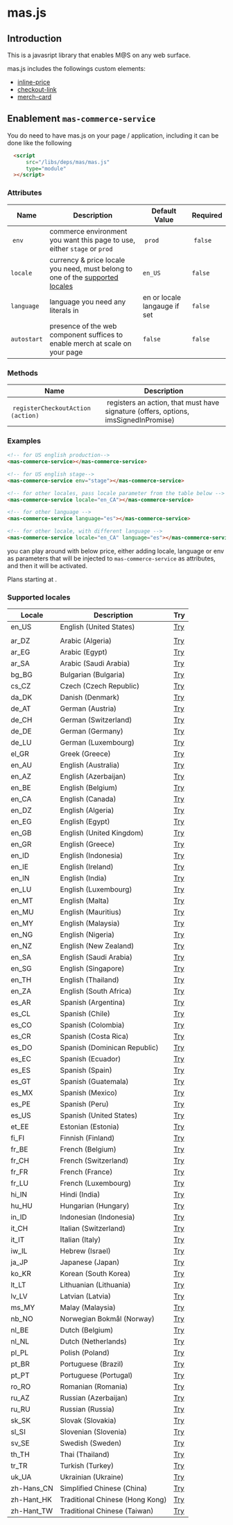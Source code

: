 # mas.js

## Introduction

This is a javasript library that enables M@S on any web surface.

mas.js includes the followings custom elements:

-   [inline-price](/libs/features/mas/docs/inline-price.html)
-   [checkout-link](/libs/features/mas/docs/checkout-link.html)
-   [merch-card](/libs/features/mas/docs/merch-card.html)

## Enablement `mas-commerce-service`

You do need to have mas.js on your page / application, including it can be done like the following
```html
  <script
      src="/libs/deps/mas/mas.js"
      type="module"
  ></script>
```
### Attributes

| Name       | Description                                                                                         | Default Value | Required|
| ---------- | --------------------------------------------------------------------------------------------------- | ------------- | ------- |
| `env`      | commerce environment you want this page to use, either `stage` or `prod`                            | `prod`        | `false` |
| `locale`   | currency & price locale you need, must belong to one of the [supported locales](#supported-locales) | `en_US`       | `false` |
| `language` | language you need any literals in | en or locale langauge if set                                    | `false`       | `false` |
| `autostart`| presence of the web component suffices to enable merch at scale on your page                        | `false`       | `false` |

### Methods
| Name                   | Description                                                                                         | 
| --------------------------------  | ---------------------------------------------------------------------------------------- | 
| `registerCheckoutAction (action)` | registers an action, that must have signature (offers, options, imsSignedInPromise)      |
### Examples
```html
<!-- for US english production-->
<mas-commerce-service></mas-commerce-service>

<!-- for US english stage-->
<mas-commerce-service env="stage"></mas-commerce-service>

<!-- for other locales, pass locale parameter from the table below -->
<mas-commerce-service locale="en_CA"></mas-commerce-service>

<!-- for other language -->
<mas-commerce-service language="es"></mas-commerce-service>

<!-- for other locale, with different language -->
<mas-commerce-service locale="en_CA" language="es"></mas-commerce-service>
```
you can play around with below price, either adding locale, language or env as parameters that will be injected to `mas-commerce-service` as attributes, and then it will be activated. 

<p class="example">
  Plans starting at
  <span
    is="inline-price"
    data-display-old-price="true"
    data-display-per-unit="true"
    data-display-recurrence="true"
    data-display-tax="false"
    data-force-tax-exclusive="false"
    data-quantity="1"
    data-template="price"
    data-wcs-osi="A1xn6EL4pK93bWjM8flffQpfEL-bnvtoQKQAvkx574M"
  ></span
  >.
</p>

### Supported locales

| Locale     | Description                     | Try                       |
| ---------- | ------------------------------- | ------------------------- |
| en_US      | English (United States)         | [Try](/libs/features/mas/docs/mas.js.html)                  |
|            |                                 |                           |
| ar_DZ      | Arabic (Algeria)                | [Try](?locale=ar_DZ)      |
| ar_EG      | Arabic (Egypt)                  | [Try](?locale=ar_EG)      |
| ar_SA      | Arabic (Saudi Arabia)           | [Try](?locale=ar_SA)      |
| bg_BG      | Bulgarian (Bulgaria)            | [Try](?locale=bg_BG)      |
| cs_CZ      | Czech (Czech Republic)          | [Try](?locale=cs_CZ)      |
| da_DK      | Danish (Denmark)                | [Try](?locale=da_DK)      |
| de_AT      | German (Austria)                | [Try](?locale=de_AT)      |
| de_CH      | German (Switzerland)            | [Try](?locale=de_CH)      |
| de_DE      | German (Germany)                | [Try](?locale=de_DE)      |
| de_LU      | German (Luxembourg)             | [Try](?locale=de_LU)      |
| el_GR      | Greek (Greece)                  | [Try](?locale=el_GR)      |
| en_AU      | English (Australia)             | [Try](?locale=en_AU)      |
| en_AZ      | English (Azerbaijan)            | [Try](?locale=en_AZ)      |
| en_BE      | English (Belgium)               | [Try](?locale=en_BE)      |
| en_CA      | English (Canada)                | [Try](?locale=en_CA)      |
| en_DZ      | English (Algeria)               | [Try](?locale=en_DZ)      |
| en_EG      | English (Egypt)                 | [Try](?locale=en_EG)      |
| en_GB      | English (United Kingdom)        | [Try](?locale=en_GB)      |
| en_GR      | English (Greece)                | [Try](?locale=en_GR)      |
| en_ID      | English (Indonesia)             | [Try](?locale=en_ID)      |
| en_IE      | English (Ireland)               | [Try](?locale=en_IE)      |
| en_IN      | English (India)                 | [Try](?locale=en_IN)      |
| en_LU      | English (Luxembourg)            | [Try](?locale=en_LU)      |
| en_MT      | English (Malta)                 | [Try](?locale=en_MT)      |
| en_MU      | English (Mauritius)             | [Try](?locale=en_MU)      |
| en_MY      | English (Malaysia)              | [Try](?locale=en_MY)      |
| en_NG      | English (Nigeria)               | [Try](?locale=en_NG)      |
| en_NZ      | English (New Zealand)           | [Try](?locale=en_NZ)      |
| en_SA      | English (Saudi Arabia)          | [Try](?locale=en_SA)      |
| en_SG      | English (Singapore)             | [Try](?locale=en_SG)      |
| en_TH      | English (Thailand)              | [Try](?locale=en_TH)      |
| en_ZA      | English (South Africa)          | [Try](?locale=en_ZA)      |
| es_AR      | Spanish (Argentina)             | [Try](?locale=es_AR)      |
| es_CL      | Spanish (Chile)                 | [Try](?locale=es_CL)      |
| es_CO      | Spanish (Colombia)              | [Try](?locale=es_CO)      |
| es_CR      | Spanish (Costa Rica)            | [Try](?locale=es_CR)      |
| es_DO      | Spanish (Dominican Republic)    | [Try](?locale=es_DO)      |
| es_EC      | Spanish (Ecuador)               | [Try](?locale=es_EC)      |
| es_ES      | Spanish (Spain)                 | [Try](?locale=es_ES)      |
| es_GT      | Spanish (Guatemala)             | [Try](?locale=es_GT)      |
| es_MX      | Spanish (Mexico)                | [Try](?locale=es_MX)      |
| es_PE      | Spanish (Peru)                  | [Try](?locale=es_PE)      |
| es_US      | Spanish (United States)         | [Try](?locale=es_US)      |
| et_EE      | Estonian (Estonia)              | [Try](?locale=et_EE)      |
| fi_FI      | Finnish (Finland)               | [Try](?locale=fi_FI)      |
| fr_BE      | French (Belgium)                | [Try](?locale=fr_BE)      |
| fr_CH      | French (Switzerland)            | [Try](?locale=fr_CH)      |
| fr_FR      | French (France)                 | [Try](?locale=fr_FR)      |
| fr_LU      | French (Luxembourg)             | [Try](?locale=fr_LU)      |
| hi_IN      | Hindi (India)                   | [Try](?locale=hi_IN)      |
| hu_HU      | Hungarian (Hungary)             | [Try](?locale=hu_HU)      |
| in_ID      | Indonesian (Indonesia)          | [Try](?locale=in_ID)      |
| it_CH      | Italian (Switzerland)           | [Try](?locale=it_CH)      |
| it_IT      | Italian (Italy)                 | [Try](?locale=it_IT)      |
| iw_IL      | Hebrew (Israel)                 | [Try](?locale=iw_IL)      |
| ja_JP      | Japanese (Japan)                | [Try](?locale=ja_JP)      |
| ko_KR      | Korean (South Korea)            | [Try](?locale=ko_KR)      |
| lt_LT      | Lithuanian (Lithuania)          | [Try](?locale=lt_LT)      |
| lv_LV      | Latvian (Latvia)                | [Try](?locale=lv_LV)      |
| ms_MY      | Malay (Malaysia)                | [Try](?locale=ms_MY)      |
| nb_NO      | Norwegian Bokmål (Norway)       | [Try](?locale=nb_NO)      |
| nl_BE      | Dutch (Belgium)                 | [Try](?locale=nl_BE)      |
| nl_NL      | Dutch (Netherlands)             | [Try](?locale=nl_NL)      |
| pl_PL      | Polish (Poland)                 | [Try](?locale=pl_PL)      |
| pt_BR      | Portuguese (Brazil)             | [Try](?locale=pt_BR)      |
| pt_PT      | Portuguese (Portugal)           | [Try](?locale=pt_PT)      |
| ro_RO      | Romanian (Romania)              | [Try](?locale=ro_RO)      |
| ru_AZ      | Russian (Azerbaijan)            | [Try](?locale=ru_AZ)      |
| ru_RU      | Russian (Russia)                | [Try](?locale=ru_RU)      |
| sk_SK      | Slovak (Slovakia)               | [Try](?locale=sk_SK)      |
| sl_SI      | Slovenian (Slovenia)            | [Try](?locale=sl_SI)      |
| sv_SE      | Swedish (Sweden)                | [Try](?locale=sv_SE)      |
| th_TH      | Thai (Thailand)                 | [Try](?locale=th_TH)      |
| tr_TR      | Turkish (Turkey)                | [Try](?locale=tr_TR)      |
| uk_UA      | Ukrainian (Ukraine)             | [Try](?locale=uk_UA)      |
| zh-Hans_CN | Simplified Chinese (China)      | [Try](?locale=zh-Hans_CN) |
| zh-Hant_HK | Traditional Chinese (Hong Kong) | [Try](?locale=zh-Hant_HK) |
| zh-Hant_TW | Traditional Chinese (Taiwan)    | [Try](?locale=zh-Hant_TW) |
